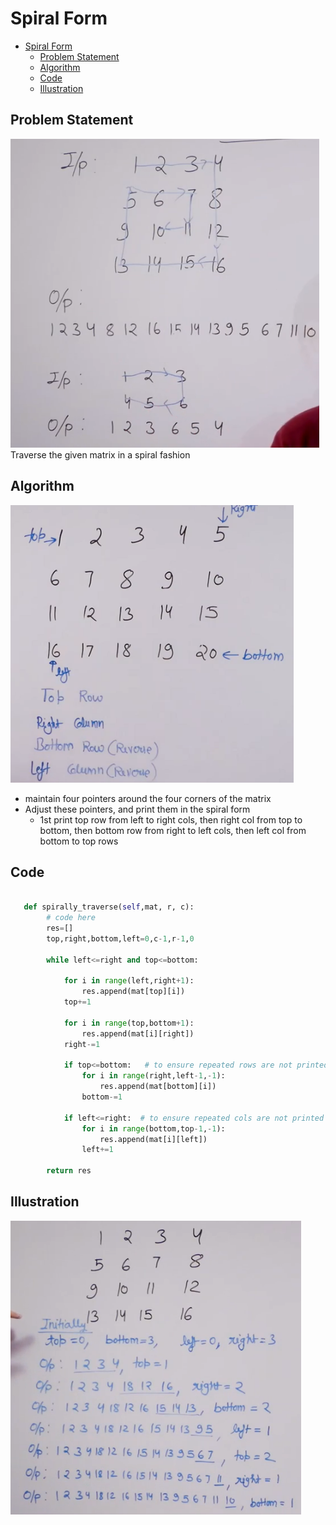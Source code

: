 # Spiral Form 
- [Spiral Form](#spiral-form)
  - [Problem Statement](#problem-statement)
  - [Algorithm](#algorithm)
  - [Code](#code)
  - [Illustration](#illustration)

## Problem Statement 
![](Assets/2023-03-11-11-55-08.png)
Traverse the given matrix in a spiral fashion 

## Algorithm 
![](Assets/2023-03-11-11-57-55.png)
- maintain four pointers around the four corners of the matrix 
- Adjust these pointers, and print them in the spiral form
  - 1st print top row from left to right cols, then right col from top to bottom, then bottom row from right to left cols, then left col from bottom to top rows

## Code 
```python

   def spirally_traverse(self,mat, r, c): 
        # code here 
        res=[]
        top,right,bottom,left=0,c-1,r-1,0
        
        while left<=right and top<=bottom:
            
            for i in range(left,right+1):
                res.append(mat[top][i])
            top+=1
            
            for i in range(top,bottom+1):
                res.append(mat[i][right])
            right-=1
            
            if top<=bottom:   # to ensure repeated rows are not printed
                for i in range(right,left-1,-1):
                    res.append(mat[bottom][i])
                bottom-=1
            
            if left<=right:  # to ensure repeated cols are not printed
                for i in range(bottom,top-1,-1):
                    res.append(mat[i][left])
                left+=1
                
        return res
```

## Illustration 
![](Assets/2023-03-11-11-59-17.png)

